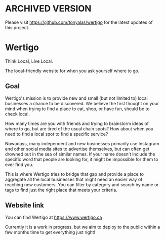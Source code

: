 # ARCHIVED VERSION
Please visit https://github.com/tonyalas/wertigo for the latest updates of this project.

# Wertigo

Think Local, Live Local.

The local-friendly website for when you ask yourself where to go.

## Goal

Wertigo's mission is to provide new and small (but not limited to) local businesses a chance to be discovered. We believe the first thought on your mind when trying to find a place to eat, shop, or have fun, should be to check local.

How many times are you with friends and trying to brainstorm ideas of where to go, but are tired of the usual chain spots? How about when you need to find a local spot to find a specific service? 

Nowadays, many independent and new businesses primarily use Instagram and other social media sites to advertise themselves, but can often get drowned out in the sea of similar names. If your name doesn't include the specific word that people are looking for, it might be impossible for them to ever find you. 

This is where Wertigo tries to bridge that gap and provide a place to aggregate all the local businesses that might need an easier way of reaching new customers. You can filter by category and search by name or tags to find just the right place that meets your criteria.

## Website link

You can find Wertigo at https://www.wertigo.ca

Currently it is a work in progress, but we aim to deploy to the public within a few months time to get everything just right!
